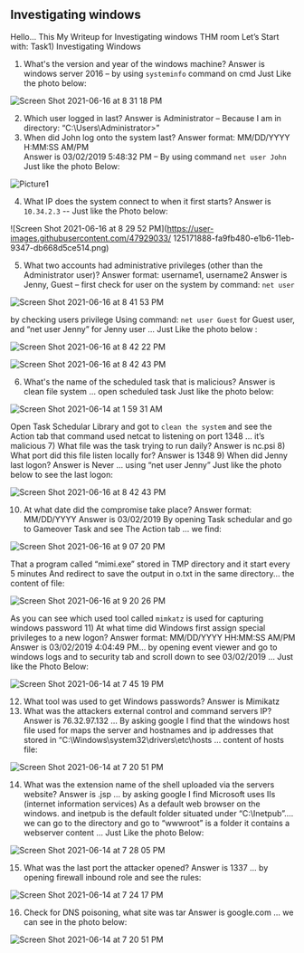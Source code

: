 ## Investigating windows
 Hello...  This My Writeup for Investigating windows THM room Let’s Start with:
 Task1) Investigating Windows 
 1) What's the version and year of the windows machine? 
 Answer is windows server 2016 – by using `systeminfo` command on cmd  Just Like the photo below:

![Screen Shot 2021-06-16 at 8 31 18 PM](https://user-images.githubusercontent.com/47929033/125171741-063eab80-e1b6-11eb-98e9-4020a5354955.png)

 2) Which user logged in last?
 Answer is Administrator – Because I am in directory: “C:\Users\Administrator>”
3) When did John log onto the system last? Answer format: MM/DD/YYYY H:MM:SS AM/PM  
Answer is 03/02/2019 5:48:32 PM – By using command `net user John`  Just like the photo Below: 

![Picture1](https://user-images.githubusercontent.com/47929033/125171863-df34a980-e1b6-11eb-8b36-3f0f654cd195.png)
 
 4) What IP does the system connect to when it first starts? 
 Answer is ``10.34.2.3`` -- Just like the Photo below:

![Screen Shot 2021-06-16 at 8 29 52 PM](https://user-images.githubusercontent.com/47929033/
125171888-fa9fb480-e1b6-11eb-9347-db668d5ce514.png)
 
 5) What two accounts had administrative privileges (other than the Administrator user)? 
 Answer format: username1, username2 
 Answer is Jenny, Guest – first check for user on the system by command: `net user`

![Screen Shot 2021-06-16 at 8 41 53 PM](https://user-images.githubusercontent.com/47929033/125171927-2327ae80-e1b7-11eb-89f1-7ec5f664994d.png)
 
 by checking users privilege Using command: `net user Guest` for Guest user, and “net user Jenny” for Jenny user ... Just Like the photo below : 

![Screen Shot 2021-06-16 at 8 42 22 PM](https://user-images.githubusercontent.com/47929033/125171965-46eaf480-e1b7-11eb-8adc-ca94ea19b12c.png)

![Screen Shot 2021-06-16 at 8 42 43 PM](https://user-images.githubusercontent.com/47929033/125171978-566a3d80-e1b7-11eb-8718-d55ebc8cca94.png)

 6) What's the name of the scheduled task that is malicious? 
 Answer is clean file system … open scheduled task Just like the photo below:

![Screen Shot 2021-06-14 at 1 59 31 AM](https://user-images.githubusercontent.com/47929033/125172026-8fa2ad80-e1b7-11eb-927c-55bab6bc1676.png)

 Open Task Schedular Library and got to ``clean the system`` and see the Action tab that command used netcat to listening on port 1348 ... it’s malicious 
 7) What file was the task trying to run daily? 
 Answer is nc.psi 
 8) What port did this file listen locally for? 
 Answer is 1348 
 9) When did Jenny last logon? 
 Answer is Never ... using “net user Jenny” Just like the photo below to see the last logon: 

![Screen Shot 2021-06-16 at 8 42 43 PM](https://user-images.githubusercontent.com/47929033/125172089-dc868400-e1b7-11eb-95f6-b307518afbd7.png)

 10) At what date did the compromise take place? 
 Answer format: MM/DD/YYYY 
 Answer is 03/02/2019 By opening Task schedular and go to Gameover Task and see The Action tab … we find: 

![Screen Shot 2021-06-16 at 9 07 20 PM](https://user-images.githubusercontent.com/47929033/125172119-00e26080-e1b8-11eb-83eb-2699f2181656.png)

 That a program called “mimi.exe” stored in TMP directory and it start every 5 minutes 
 And redirect to save the output in o.txt in the same directory... the content of file:

![Screen Shot 2021-06-16 at 9 20 26 PM](https://user-images.githubusercontent.com/47929033/125172157-5454ae80-e1b8-11eb-8150-cd228327be75.png)

 As you can see which used tool called `mimkatz` is used for capturing windows password 
 11) At what time did Windows first assign special privileges to a new logon? 
 Answer format: MM/DD/YYYY HH:MM:SS AM/PM 
 Answer is 03/02/2019 4:04:49 PM... by opening event viewer and go to windows logs and to security tab and scroll down to see 03/02/2019 … Just like the Photo Below: 

![Screen Shot 2021-06-14 at 7 45 19 PM](https://user-images.githubusercontent.com/47929033/125172191-91b93c00-e1b8-11eb-90a1-928d3368ecc9.png)

 12) What tool was used to get Windows passwords? 
 Answer is Mimikatz 
 13) What was the attackers external control and command servers IP? 
 Answer is 76.32.97.132 … By asking google I find that the windows host file used for maps the server and hostnames and ip addresses that stored in “C:\Windows\system32\drivers\etc\hosts … content of hosts file: 

![Screen Shot 2021-06-14 at 7 20 51 PM](https://user-images.githubusercontent.com/47929033/125172236-cfb66000-e1b8-11eb-93fb-01a6e0882006.png)

 14) What was the extension name of the shell uploaded via the servers website? 
 Answer is .jsp  … by asking google I find Microsoft uses IIs (internet information services) 
 As a default web browser on the windows. and inetpub is the default folder situated under “C:\Inetpub”.... we can go to the directory and go to “wwwroot” is a folder it contains a  webserver content … Just Like the photo Below: 

![Screen Shot 2021-06-14 at 7 28 05 PM](https://user-images.githubusercontent.com/47929033/125172256-ed83c500-e1b8-11eb-9dce-c8ec5f8ce713.png)

 15) What was the last port the attacker opened? 
 Answer is 1337 … by opening firewall inbound role and see the rules: 

![Screen Shot 2021-06-14 at 7 24 17 PM](https://user-images.githubusercontent.com/47929033/125172285-1dcb6380-e1b9-11eb-9efd-fbd427f06021.png)

 16) Check for DNS poisoning, what site was tar
 Answer is google.com … we can see in the photo below: 


![Screen Shot 2021-06-14 at 7 20 51 PM](https://user-images.githubusercontent.com/47929033/125172335-7d297380-e1b9-11eb-8d0f-75e6c2727ed3.png)
















